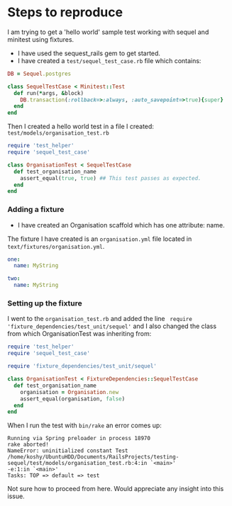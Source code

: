 # Steps to reproduce

I am trying to get a 'hello world' sample test working with sequel and minitest using fixtures.

* I have used the sequest_rails gem to get started.
* I have created a `test/sequel_test_case.rb` file which contains:

```ruby
DB = Sequel.postgres 

class SequelTestCase < Minitest::Test
  def run(*args, &block)
    DB.transaction(:rollback=>:always, :auto_savepoint=>true){super}
  end
end
```


Then I created a hello world test in a file I created: `test/models/organisation_test.rb`


```ruby
require 'test_helper'
require 'sequel_test_case'

class OrganisationTest < SequelTestCase
  def test_organisation_name
    assert_equal(true, true) ## This test passes as expected.
  end
end

```

### Adding a fixture

* I have created an Organisation scaffold which has one attribute: name.

The fixture I have created is an `organisation.yml` file located in `text/fixtures/organisation.yml`. 

```yml
one:
  name: MyString

two:
  name: MyString
```

### Setting up the fixture

I went to the `organisation_test.rb` and added the line ` require 'fixture_dependencies/test_unit/sequel'` and I also changed the class from which OrganisationTest was inheriting from:

```ruby
require 'test_helper'
require 'sequel_test_case'

require 'fixture_dependencies/test_unit/sequel'

class OrganisationTest < FixtureDependencies::SequelTestCase
  def test_organisation_name
    organisation = Organisation.new
    assert_equal(organisation, false)
  end
end
```

When I run the test with `bin/rake` an error comes up:

```
Running via Spring preloader in process 18970
rake aborted!
NameError: uninitialized constant Test
/home/koshy/UbuntuHDD/Documents/RailsProjects/testing-sequel/test/models/organisation_test.rb:4:in `<main>'
-e:1:in `<main>'
Tasks: TOP => default => test
```

Not sure how to proceed from here. Would appreciate any insight into this issue.